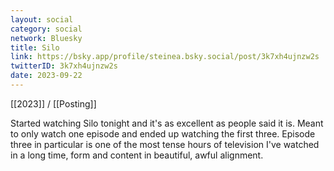 ```yaml
---
layout: social
category: social
network: Bluesky
title: Silo
link: https://bsky.app/profile/steinea.bsky.social/post/3k7xh4ujnzw2s
twitterID: 3k7xh4ujnzw2s
date: 2023-09-22
---
```


[[2023]] / [[Posting]]

Started watching Silo tonight and it's as excellent as people said it is. Meant to only watch one episode and ended up watching the first three. Episode three in particular is one of the most tense hours of television I've watched in a long time, form and content in beautiful, awful alignment.
